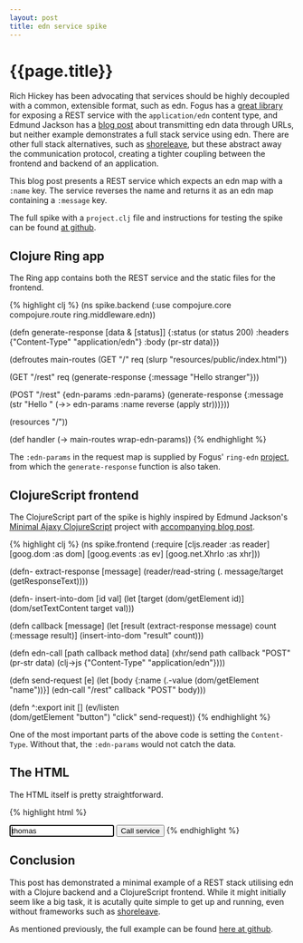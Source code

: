 ```yaml
---
layout: post
title: edn service spike
---
```


# {{page.title}}

Rich Hickey has been advocating that services should be highly decoupled with a common, extensible format, such as edn. Fogus has a [great library](https://github.com/fogus/ring-edn) for exposing a REST service with the `application/edn` content type, and Edmund Jackson has a [blog post](http://boss-level.com/?p=119) about transmitting edn data through URLs, but neither example demonstrates a full stack service using edn. There are other full stack alternatives, such as [shoreleave](https://github.com/shoreleave/shoreleave-remote), but these abstract away the communication protocol, creating a tighter coupling between the frontend and backend of an application.

This blog post presents a REST service which expects an edn map with a `:name` key. The service reverses the name and returns it as an edn map containing a `:message` key.

The full spike with a `project.clj` file and instructions for testing the spike can be found [at github](https://github.com/tgk/edn-spike).

## Clojure Ring app

The Ring app contains both the REST service and the static files for the frontend.

{% highlight clj %}
(ns spike.backend
  (:use compojure.core
        compojure.route
        ring.middleware.edn))

(defn generate-response [data & [status]]
  {:status (or status 200)
   :headers {"Content-Type" "application/edn"}
   :body (pr-str data)})

(defroutes main-routes
  (GET "/" req (slurp "resources/public/index.html"))
  
  (GET "/rest" req
       (generate-response {:message "Hello stranger"}))

  (POST "/rest" {edn-params :edn-params}
        (generate-response
         {:message (str "Hello " (->> edn-params :name reverse (apply str)))}))

  (resources "/"))

(def handler
  (-> main-routes
      wrap-edn-params))
{% endhighlight %}

The `:edn-params` in the request map is supplied by Fogus' `ring-edn` [project](https://github.com/fogus/ring-edn), from which the `generate-response` function is also taken.

## ClojureScript frontend

The ClojureScript part of the spike is highly inspired by Edmund Jackson's [Minimal Ajaxy ClojureScript](https://github.com/ejackson/Minimal-Ajaxy-Closurescript) project with [accompanying blog post](http://boss-level.com/?p=119).

{% highlight clj %}
(ns spike.frontend
  (:require
   [cljs.reader :as reader]
   [goog.dom :as dom]
   [goog.events :as ev]
   [goog.net.XhrIo :as xhr]))

(defn- extract-response [message]
  (reader/read-string
   (. message/target (getResponseText))))

(defn- insert-into-dom
  [id val]
  (let [target (dom/getElement id)]
    (dom/setTextContent target val)))

(defn callback
  [message]
  (let [result (extract-response message)
        count (:message result)]
    (insert-into-dom "result" count)))

(defn edn-call
  [path callback method data]
  (xhr/send path
            callback
            "POST"
            (pr-str data)
            (clj->js {"Content-Type" "application/edn"})))

(defn send-request [e]
  (let [body {:name (.-value (dom/getElement "name"))}]
    (edn-call "/rest" callback "POST" body)))

(defn ^:export init []
  (ev/listen	
   (dom/getElement "button")
   "click"
   send-request))
{% endhighlight %}

One of the most important parts of the above code is setting the `Content-Type`. Without that, the `:edn-params` would not catch the data.

## The HTML

The HTML itself is pretty straightforward.

{% highlight html %}
<!DOCTYPE HTML PUBLIC "-//IETF//DTD HTML//EN">
<html>
<head>
<title>edn spike</title>
<link href="//netdna.bootstrapcdn.com/twitter-bootstrap/2.2.2/css/bootstrap-combined.min.css" rel="stylesheet">
</head>

<body>

<input class="input-small search-query" id="name" value="thomas" type="text" placeholder="Value to send" autofocus />
<button class="btn" id="button" type="submit">Call service</button>
<span id="result"></span>

<script src="/js/compiled.js"></script>

<script type="text/javascript">
spike.frontend.init();
</script>

</body>

</html>
{% endhighlight %}

## Conclusion

This post has demonstrated a minimal example of a REST stack utilising edn with a Clojure backend and a ClojureScript frontend. While it might initially seem like a big task, it is acutally quite simple to get up and running, even without frameworks such as [shoreleave](https://github.com/shoreleave/shoreleave-remote).

As mentioned previously, the full example can be found [here at github](https://github.com/tgk/edn-spike).